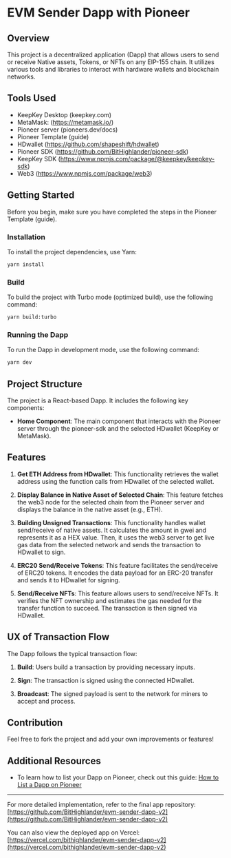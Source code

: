 # EVM Sender Dapp with Pioneer

## Overview

This project is a decentralized application (Dapp) that allows users to send or receive Native assets, Tokens, or NFTs on any EIP-155 chain. It utilizes various tools and libraries to interact with hardware wallets and blockchain networks.

## Tools Used

- KeepKey Desktop (keepkey.com)
- MetaMask: (https://metamask.io/)
- Pioneer server (pioneers.dev/docs)
- Pioneer Template (guide)
- HDwallet (https://github.com/shapeshift/hdwallet)
- Pioneer SDK (https://github.com/BitHighlander/pioneer-sdk)
- KeepKey SDK (https://www.npmjs.com/package/@keepkey/keepkey-sdk)
- Web3 (https://www.npmjs.com/package/web3)

## Getting Started

Before you begin, make sure you have completed the steps in the Pioneer Template (guide).

### Installation

To install the project dependencies, use Yarn:

```bash
yarn install
```

### Build

To build the project with Turbo mode (optimized build), use the following command:

```bash
yarn build:turbo
```

### Running the Dapp

To run the Dapp in development mode, use the following command:

```bash
yarn dev
```

## Project Structure

The project is a React-based Dapp. It includes the following key components:

- **Home Component**: The main component that interacts with the Pioneer server through the pioneer-sdk and the selected HDwallet (KeepKey or MetaMask).

## Features

1. **Get ETH Address from HDwallet**: This functionality retrieves the wallet address using the function calls from HDwallet of the selected wallet.

2. **Display Balance in Native Asset of Selected Chain**: This feature fetches the web3 node for the selected chain from the Pioneer server and displays the balance in the native asset (e.g., ETH).

3. **Building Unsigned Transactions**: This functionality handles wallet send/receive of native assets. It calculates the amount in gwei and represents it as a HEX value. Then, it uses the web3 server to get live gas data from the selected network and sends the transaction to HDwallet to sign.

4. **ERC20 Send/Receive Tokens**: This feature facilitates the send/receive of ERC20 tokens. It encodes the data payload for an ERC-20 transfer and sends it to HDwallet for signing.

5. **Send/Receive NFTs**: This feature allows users to send/receive NFTs. It verifies the NFT ownership and estimates the gas needed for the transfer function to succeed. The transaction is then signed via HDwallet.

## UX of Transaction Flow

The Dapp follows the typical transaction flow:

1. **Build**: Users build a transaction by providing necessary inputs.

2. **Sign**: The transaction is signed using the connected HDwallet.

3. **Broadcast**: The signed payload is sent to the network for miners to accept and process.

## Contribution

Feel free to fork the project and add your own improvements or features!

## Additional Resources

- To learn how to list your Dapp on Pioneer, check out this guide: [How to List a Dapp on Pioneer](https://medium.com/@highlander_35968/how-to-list-a-dapp-on-pioneer-cdf54fc9d1de)

---

For more detailed implementation, refer to the final app repository: [https://github.com/BitHighlander/evm-sender-dapp-v2](https://github.com/BitHighlander/evm-sender-dapp-v2)

You can also view the deployed app on Vercel: [https://vercel.com/bithighlander/evm-sender-dapp-v2](https://vercel.com/bithighlander/evm-sender-dapp-v2)

